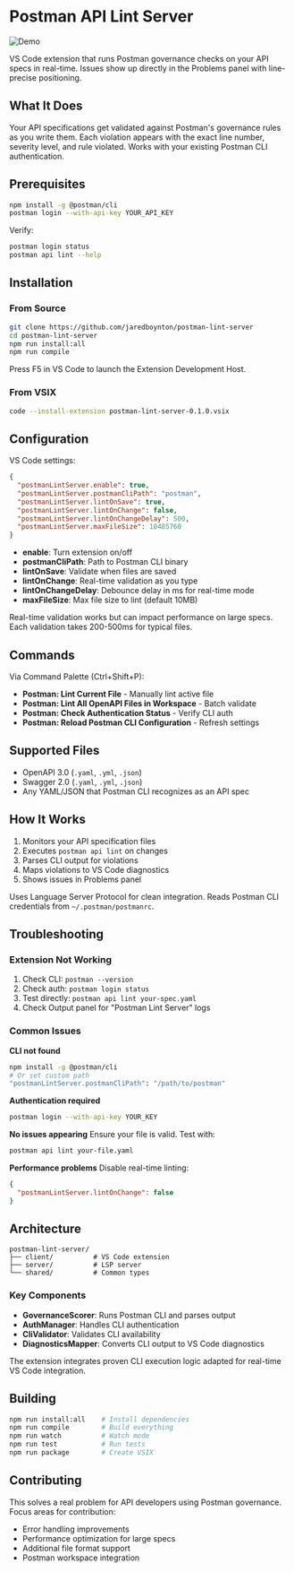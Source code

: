 # Postman API Lint Server

![Demo](demo.gif)

VS Code extension that runs Postman governance checks on your API specs in real-time. Issues show up directly in the Problems panel with line-precise positioning.

## What It Does

Your API specifications get validated against Postman's governance rules as you write them. Each violation appears with the exact line number, severity level, and rule violated. Works with your existing Postman CLI authentication.

## Prerequisites

```bash
npm install -g @postman/cli
postman login --with-api-key YOUR_API_KEY
```

Verify:
```bash
postman login status
postman api lint --help
```

## Installation

### From Source

```bash
git clone https://github.com/jaredboynton/postman-lint-server
cd postman-lint-server
npm run install:all
npm run compile
```

Press F5 in VS Code to launch the Extension Development Host.

### From VSIX

```bash
code --install-extension postman-lint-server-0.1.0.vsix
```

## Configuration

VS Code settings:

```json
{
  "postmanLintServer.enable": true,
  "postmanLintServer.postmanCliPath": "postman",
  "postmanLintServer.lintOnSave": true,
  "postmanLintServer.lintOnChange": false,
  "postmanLintServer.lintOnChangeDelay": 500,
  "postmanLintServer.maxFileSize": 10485760
}
```

- **enable**: Turn extension on/off
- **postmanCliPath**: Path to Postman CLI binary
- **lintOnSave**: Validate when files are saved
- **lintOnChange**: Real-time validation as you type
- **lintOnChangeDelay**: Debounce delay in ms for real-time mode
- **maxFileSize**: Max file size to lint (default 10MB)

Real-time validation works but can impact performance on large specs. Each validation takes 200-500ms for typical files.

## Commands

Via Command Palette (Ctrl+Shift+P):

- **Postman: Lint Current File** - Manually lint active file
- **Postman: Lint All OpenAPI Files in Workspace** - Batch validate
- **Postman: Check Authentication Status** - Verify CLI auth
- **Postman: Reload Postman CLI Configuration** - Refresh settings

## Supported Files

- OpenAPI 3.0 (`.yaml`, `.yml`, `.json`)
- Swagger 2.0 (`.yaml`, `.yml`, `.json`)
- Any YAML/JSON that Postman CLI recognizes as an API spec

## How It Works

1. Monitors your API specification files
2. Executes `postman api lint` on changes
3. Parses CLI output for violations
4. Maps violations to VS Code diagnostics
5. Shows issues in Problems panel

Uses Language Server Protocol for clean integration. Reads Postman CLI credentials from `~/.postman/postmanrc`.

## Troubleshooting

### Extension Not Working

1. Check CLI: `postman --version`
2. Check auth: `postman login status`
3. Test directly: `postman api lint your-spec.yaml`
4. Check Output panel for "Postman Lint Server" logs

### Common Issues

**CLI not found**
```bash
npm install -g @postman/cli
# Or set custom path
"postmanLintServer.postmanCliPath": "/path/to/postman"
```

**Authentication required**
```bash
postman login --with-api-key YOUR_KEY
```

**No issues appearing**
Ensure your file is valid. Test with:
```bash
postman api lint your-file.yaml
```

**Performance problems**
Disable real-time linting:
```json
{
  "postmanLintServer.lintOnChange": false
}
```

## Architecture

```
postman-lint-server/
├── client/          # VS Code extension
├── server/          # LSP server
└── shared/          # Common types
```

### Key Components

- **GovernanceScorer**: Runs Postman CLI and parses output
- **AuthManager**: Handles CLI authentication
- **CliValidator**: Validates CLI availability
- **DiagnosticsMapper**: Converts CLI output to VS Code diagnostics

The extension integrates proven CLI execution logic adapted for real-time VS Code integration.

## Building

```bash
npm run install:all    # Install dependencies
npm run compile        # Build everything
npm run watch          # Watch mode
npm run test           # Run tests
npm run package        # Create VSIX
```

## Contributing

This solves a real problem for API developers using Postman governance. Focus areas for contribution:
- Error handling improvements
- Performance optimization for large specs
- Additional file format support
- Postman workspace integration